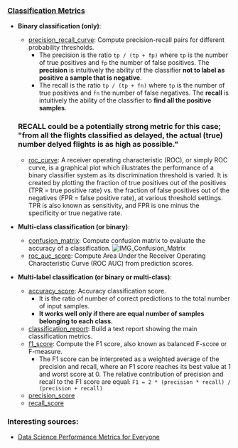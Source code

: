### [Classification Metrics](https://scikit-learn.org/stable/modules/model_evaluation.html#classification-metrics)

- **Binary classification (only)**:
    - [precision_recall_curve](https://scikit-learn.org/stable/modules/generated/sklearn.metrics.precision_recall_curve.html#sklearn.metrics.precision_recall_curve): Compute precision-recall pairs for different probability thresholds.
        - The precision is the ratio `tp / (tp + fp)` where `tp` is the number of true positives and `fp` the number of false positives. The **precision** is intuitively the ability of the classifier **not to label as positive a sample that is negative**.
        - The recall is the ratio `tp / (tp + fn)` where `tp` is the number of true positives and `fn` the number of false negatives. The **recall** is intuitively the ability of the classifier to **find all the positive samples**.

    ### RECALL could be a potentially strong metric for this case; "from all the flights classified as delayed, the actual (true) number delyed flights is as high as possible."

    - [roc_curve](https://scikit-learn.org/stable/modules/generated/sklearn.metrics.roc_curve.html#sklearn.metrics.roc_curve): A receiver operating characteristic (ROC), or simply ROC curve, is a graphical plot which illustrates the performance of a binary classifier system as its discrimination threshold is varied. It is created by plotting the fraction of true positives out of the positives (TPR = true positive rate) vs. the fraction of false positives out of the negatives (FPR = false positive rate), at various threshold settings. TPR is also known as sensitivity, and FPR is one minus the specificity or true negative rate.
        
- **Multi-class classification (or binary)**:
    - [confusion_matrix](https://scikit-learn.org/stable/modules/generated/sklearn.metrics.confusion_matrix.html#sklearn.metrics.confusion_matrix): Compute confusion matrix to evaluate the accuracy of a classification.
    ![IMG_Confusion_Matrix](https://scikit-learn.org/stable/_images/sphx_glr_plot_confusion_matrix_0011.png)
    - [roc_auc_score](https://scikit-learn.org/stable/modules/generated/sklearn.metrics.roc_auc_score.html#sklearn.metrics.roc_auc_score): Compute Area Under the Receiver Operating Characteristic Curve (ROC AUC) from prediction scores.

- **Multi-label classification (or binary or multi-class)**:
    - [accuracy_score](https://scikit-learn.org/stable/modules/generated/sklearn.metrics.accuracy_score.html#sklearn.metrics.accuracy_score): Accuracy classification score.
        - It is the ratio of number of correct predictions to the total number of input samples.
        - **It works well only if there are equal number of samples belonging to each class.**
    - [classification_report](https://scikit-learn.org/stable/modules/generated/sklearn.metrics.classification_report.html#sklearn.metrics.classification_report): Build a text report showing the main classification metrics.
    - [f1_score](https://scikit-learn.org/stable/modules/generated/sklearn.metrics.f1_score.html#sklearn.metrics.f1_score): Compute the F1 score, also known as balanced F-score or F-measure.
        - The F1 score can be interpreted as a weighted average of the precision and recall, where an F1 score reaches its best value at 1 and worst score at 0. The relative contribution of precision and recall to the F1 score are equal: `F1 = 2 * (precision * recall) / (precision + recall)`
    - [precision_score](https://scikit-learn.org/stable/modules/generated/sklearn.metrics.precision_score.html#sklearn.metrics.precision_score)
    - [recall_score](https://scikit-learn.org/stable/modules/generated/sklearn.metrics.recall_score.html#sklearn.metrics.recall_score)
    
    
### Interesting sources:
- [Data Science Performance Metrics for Everyone](https://towardsdatascience.com/data-science-performance-metrics-for-everyone-4d68f4859eef)
